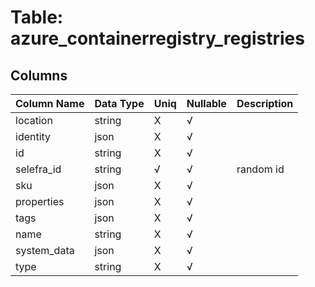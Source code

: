 # Table: azure_containerregistry_registries

## Columns 

|  Column Name   |  Data Type  | Uniq | Nullable | Description | 
|  ----  | ----  | ----  | ----  | ---- | 
| location | string | X | √ |  | 
| identity | json | X | √ |  | 
| id | string | X | √ |  | 
| selefra_id | string | √ | √ | random id | 
| sku | json | X | √ |  | 
| properties | json | X | √ |  | 
| tags | json | X | √ |  | 
| name | string | X | √ |  | 
| system_data | json | X | √ |  | 
| type | string | X | √ |  | 



